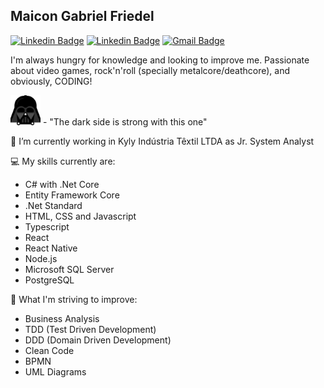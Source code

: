 ## Maicon Gabriel Friedel

[![Linkedin Badge](https://img.shields.io/badge/-Maicon%20Gabriel%20Friedel-3a465e?style=flat-square&logo=Facebook&logoColor=white&link=https://www.facebook.com/maicon.friedel/)](https://www.facebook.com/maicon.friedel/)
[![Linkedin Badge](https://img.shields.io/badge/-Maicon%20Gabriel%20Friedel-3a465e?style=flat-square&logo=Linkedin&logoColor=white&link=https://www.linkedin.com/in/maicon-gabriel-friedel-882059173/)](https://www.linkedin.com/in/maicon-gabriel-friedel-882059173/)
[![Gmail Badge](https://img.shields.io/badge/-maicon.friedel@gmail.com-3a465e?style=flat-square&logo=Gmail&logoColor=white&link=mailto:maicon.friedel@gmail.com)](mailto:maicon.friedel@gmail.com)

I'm always hungry for knowledge and looking to improve me. Passionate about video games, rock'n'roll (specially metalcore/deathcore), and obviously, CODING!

<img src="https://github.com/maiconfriedel/maiconfriedel/blob/master/vader.png?raw=true" width="48" height="48" /> - "The dark side is strong with this one"

:hammer: I’m currently working in Kyly Indústria Têxtil LTDA as Jr. System Analyst

:computer: My skills currently are: 

- C# with .Net Core
- Entity Framework Core
- .Net Standard
- HTML, CSS and Javascript
- Typescript
- React
- React Native
- Node.js
- Microsoft SQL Server
- PostgreSQL

:muscle: What I'm striving to improve:

- Business Analysis
- TDD (Test Driven Development)
- DDD (Domain Driven Development)
- Clean Code
- BPMN
- UML Diagrams
